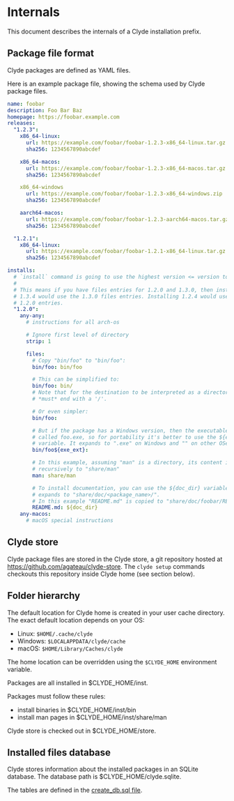 # Internals

This document describes the internals of a Clyde installation prefix.

## Package file format

Clyde packages are defined as YAML files.

Here is an example package file, showing the schema used by Clyde package files.

```yaml
name: foobar
description: Foo Bar Baz
homepage: https://foobar.example.com
releases:
  "1.2.3":
    x86_64-linux:
      url: https://example.com/foobar/foobar-1.2.3-x86_64-linux.tar.gz
      sha256: 1234567890abcdef

    x86_64-macos:
      url: https://example.com/foobar/foobar-1.2.3-x86_64-macos.tar.gz
      sha256: 1234567890abcdef

    x86_64-windows
      url: https://example.com/foobar/foobar-1.2.3-x86_64-windows.zip
      sha256: 1234567890abcdef

    aarch64-macos:
      url: https://example.com/foobar/foobar-1.2.3-aarch64-macos.tar.gz
      sha256: 1234567890abcdef

  "1.2.1":
    x86_64-linux:
      url: https://example.com/foobar/foobar-1.2.1-x86_64-linux.tar.gz
      sha256: 1234567890abcdef

installs:
  # `install` command is going to use the highest version <= version to install.
  #
  # This means if you have files entries for 1.2.0 and 1.3.0, then installing
  # 1.3.4 would use the 1.3.0 files entries. Installing 1.2.4 would use the
  # 1.2.0 entries.
  "1.2.0":
    any-any:
      # instructions for all arch-os

      # Ignore first level of directory
      strip: 1

      files:
        # Copy "bin/foo" to "bin/foo":
        bin/foo: bin/foo

        # This can be simplified to:
        bin/foo: bin/
        # Note that for the destination to be interpreted as a directory, it
        # *must* end with a '/'.

        # Or even simpler:
        bin/foo:

        # But if the package has a Windows version, then the executable will be
        # called foo.exe, so for portability it's better to use the ${exe_ext}
        # variable. It expands to ".exe" on Windows and "" on other OSes.
        bin/foo${exe_ext}:

        # In this example, assuming "man" is a directory, its content is copied
        # recursively to "share/man"
        man: share/man

        # To install documentation, you can use the ${doc_dir} variable, which
        # expands to "share/doc/<package_name>/".
        # In this example "README.md" is copied to "share/doc/foobar/README.md".
        README.md: ${doc_dir}
    any-macos:
      # macOS special instructions
```

## Clyde store

Clyde package files are stored in the Clyde store, a git repository hosted at <https://github.com/agateau/clyde-store>. The `clyde setup` commands checkouts this repository inside Clyde home (see section below).

## Folder hierarchy

The default location for Clyde home is created in your user cache directory. The exact default location depends on your OS:
- Linux: `$HOME/.cache/clyde`
- Windows: `$LOCALAPPDATA/clyde/cache`
- macOS: `$HOME/Library/Caches/clyde`

The home location can be overridden using the `$CLYDE_HOME` environment variable.

Packages are all installed in $CLYDE_HOME/inst.

Packages must follow these rules:
- install binaries in $CLYDE_HOME/inst/bin
- install man pages in $CLYDE_HOME/inst/share/man

Clyde store is checked out in $CLYDE_HOME/store.

## Installed files database

Clyde stores information about the installed packages in an SQLite database. The database path is $CLYDE_HOME/clyde.sqlite.

The tables are defined in the [create_db.sql file](../src/create_db.sql).
